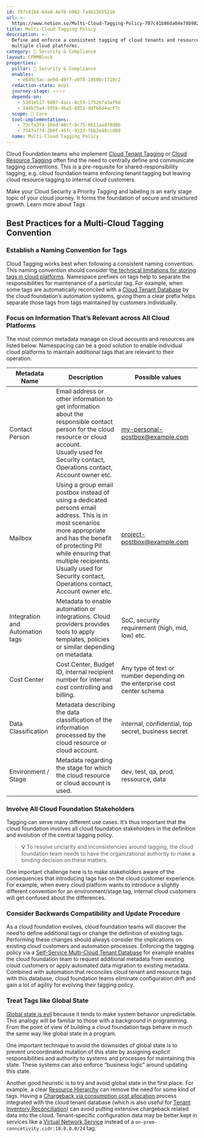 ```yaml
---
id: 707c41b8-6da0-4e78-b982-fa4b1365521b
url: >-
  https://www.notion.so/Multi-Cloud-Tagging-Policy-707c41b86da04e78b982fa4b1365521b
title: Multi-Cloud Tagging Policy
description: >-
  Define and enforce a consistent tagging of cloud tenants and resource across
  multiple cloud platforms.  
category: 🔖 Security & Compliance
layout: CFMMBlock
properties:
  pillar: 🔖 Security & Compliance
  enables:
    - e649c5ac-ae9d-49f7-a9f0-1850bc1710c2
  redaction-state: mvp1
  journey-stage: ⭐️⭐️⭐️⭐️
  depends-on:
    - 52d1e517-9d07-4acc-8c59-17526fa3af9d
    - 344b75a4-595b-4ba5-8851-ddfb6d4acf7c
  scope: 🏢 Core
  tool-implementations:
    - 73cfa3f4-16ed-40cf-9c75-0611aad78d0b
    - 7547a774-2b9f-45fc-9123-fbb2e48ccd09
  name: Multi-Cloud Tagging Policy
---
```


Cloud Foundation teams who implement [Cloud Tenant Tagging](./cloud-tenant-tagging.md) or [Cloud Resource Tagging](./cloud-resource-tagging.md) often find the need to centrally define and communicate tagging conventions. This is a pre-requisite for shared-responsibility tagging, e.g. cloud foundation teams enforcing tenant tagging but leaving cloud resource tagging to internal cloud customers. 

<!--notion-markdown-cms:raw-->
 <CallToAction>
  <CtaHeader>Make your Cloud Security a Priority</CtaHeader>
  <CtaText>Tagging and labeling is an early stage topic of your cloud journey. It forms the foundation of secure and structured growth.</CtaText>
  <CtaButton class="btn-primary" url="https://www.meshcloud.io/2020/10/27/your-path-to-a-winning-multi-cloud-tagging-strategy/">Learn more about Tags</CtaButton>
</CallToAction>

## Best Practices for a Multi-Cloud Tagging Convention

### Establish a Naming Convention for Tags

Cloud Tagging works best when following a consistent naming convention. This naming convention should consider t[he technical limitations for storing tags in cloud platforms](https://www.meshcloud.io/2022/02/07/tags-and-labels-on-cloud-platforms-cheat-sheet-2020/). Namespace prefixes on tags help to separate the responsibilities for maintenance of a particular tag. For example, when some tags are automatically reconciled with a [Cloud Tenant Database](../tenant-management/cloud-tenant-database.md) by the cloud foundation’s automation systems, giving them a clear prefix helps separate those tags from tags maintained by customers individually.

### Focus on Information That’s Relevant across All Cloud Platforms

The most common metadata manage on cloud accounts and resources are listed below. Namespacing can be a good solution to enable individual cloud platforms to maintain additional tags that are relevant to their operation.

<!-- included database 0843a682-c1c3-4fc0-936b-cc080684a3c2 -->
| Metadata Name                   | Description                                                                                                                                                                                                                                                                            | Possible values                                                           |
| ------------------------------- | -------------------------------------------------------------------------------------------------------------------------------------------------------------------------------------------------------------------------------------------------------------------------------------- | ------------------------------------------------------------------------- |
| Contact Person                  | Email address or other information to get information about the responsible contact person for the cloud resource or cloud account.<br>Usually used for Security contact, Operations contact, Account owner etc.                                                                       | my-personal-postbox@example.com                                           |
| Mailbox                         | Using a group email postbox instead of using a dedicated persons email address. This is in most scenarios more appropriate and has the benefit of protecting PII while ensuring that multiple recipients.<br>Usually used for Security contact, Operations contact, Account owner etc. | project-postbox@example.com                                               |
| Integration and Automation tags | Metadata to enable automation or integrations. Cloud providers provides tools to apply templates, policies or similar depending on metadata.                                                                                                                                           | SoC, security requirement (high, mid, low) etc.                           |
| Cost Center                     | Cost Center, Budget ID, internal recipient number for internal cost controlling and billing.                                                                                                                                                                                           | Any type of text or number depending on the enterprise cost center schema |
| Data Classification             | Metadata describing the data classification of the information processed by the cloud resource or cloud account.                                                                                                                                                                       | internal, confidential, top secret, business secret                       |
| Environment / Stage             | Metadata regarding the stage for which the cloud resource or cloud account is used.                                                                                                                                                                                                    | dev, test, qa, prod, ressource, data                                      |

### Involve All Cloud Foundation Stakeholders

Tagging can serve many different use cases. It’s thus important that the cloud foundation involves all cloud foundation stakeholders in the definition and evolution of the central tagging policy. 

> **💡** To resolve unclarity and inconsistencies around tagging, the cloud foundation team needs to have the organizational authority to make a binding decision on these matters. 

One important challenge here is to make stakeholders aware of the consequences that introducing tags has on the cloud customer experience. For example, when every cloud platform wants to introduce a slightly different convention for an environment/stage tag, internal cloud customers will get confused about the differences.

### Consider Backwards Compatibility and Update Procedure

As a cloud foundation evolves, cloud foundation teams will discover the need to define additional tags or change the definition of existing tags. Performing these changes should always consider the implications on existing cloud customers and automation processes. Enforcing the tagging policy via a [Self-Service Multi-Cloud Tenant Database](../tenant-management/self-service-multi-cloud-tenant-database.md) for example enables the cloud foundation team to request additional metadata from existing cloud customers or apply automated data migration to existing metadata. Combined with automation that reconciles cloud tenant and resource tags with this database, cloud foundation teams eliminate configuration drift and gain a lot of agility for evolving their tagging policy. 

### Treat Tags like Global State

[Global state is evil](https://softwareengineering.stackexchange.com/questions/148108/why-is-global-state-so-evil) because it tends to make system behavior unpredictable. This analogy will be familiar to those with a background in programming. From the point of view of building a cloud foundation tags behave in much the same way like global state in a program. 

One important technique to avoid the downsides of global state is to prevent uncoordinated mutation of this state by assigning explicit responsibilities and authority to systems and processes for maintaining this state. These systems can also enforce “business logic” around updating this state.

Another good heuristic is to try and avoid global state in the first place. For example, a clear [Resource Hierarchy](../tenant-management/resource-hierarchy.md) can remove the need for some kind of tags. Having a [Chargeback via consumption cost allocation](../cost-management/chargeback-via-consumption-cost-allocation.md) process integrated with the cloud tenant database (which is also useful for [Tenant Inventory Reconciliation](../tenant-management/tenant-inventory-reconciliation.md)) can avoid putting extensive chargeback related data into the cloud. Tenant-specific configuration data may be better kept in services like a  [Virtual Network Service](../service-ecosystem/virtual-network-service.md) instead of a `on-prem-conncetivity.cidr:10.0.0.0/24` tag. 